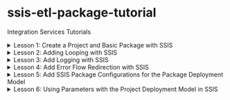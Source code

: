 # ssis-etl-package-tutorial
Integration Services Tutorials
<details>
  <summary>Lesson 1: Create a Project and Basic Package with SSIS</summary>
    <img src="https://user-images.githubusercontent.com/19554935/57654241-b4804380-75a1-11e9-80f6-88b23c0211ef.png"></a>
  </details>
  <details>
  <summary>Lesson 2: Adding Looping with SSIS</summary>
    <li> In this lesson, you expand the package you created in Lesson 1 to take advantage of new looping features to extract multiple flat files into a single data flow process.</li>
  </details>
  <details>
  <summary>Lesson 3: Add Logging with SSIS</summary>
    <li> In this lesson, you expand the package you created in Lesson 2 to take advantage of new logging features.</li>
  </details>
  <details>
  <summary>Lesson 4: Add Error Flow Redirection with SSIS</summary>
    <li> In this lesson, you expand the package you created in lesson 3 to take advantage of new error output configurations.</li>
  </details>
  <details>
  <summary>Lesson 5: Add SSIS Package Configurations for the Package Deployment Model</summary>
    <li> In this lesson, you expand the package you created in Lesson 4 to take advantage of new package configuration options.</li>
  </details>
  <details>
  <summary>Lesson 6: Using Parameters with the Project Deployment Model in SSIS</summary>
    <li> In this lesson, you expand the package you created in Lesson 5 to take advantage of using new parameters with the project deployment model.</li>
  </details>
